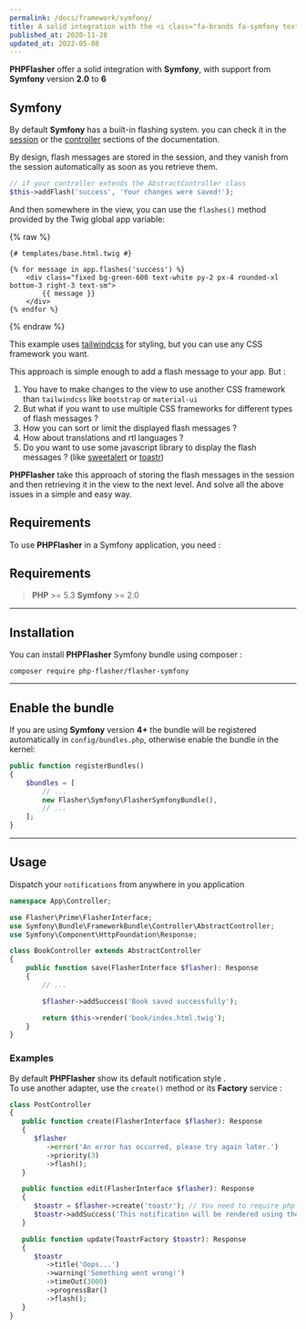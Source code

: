 ```yaml
---
permalink: /docs/framework/symfony/
title: A solid integration with the <i class="fa-brands fa-symfony text-black"></i> Symfony framework
published_at: 2020-11-28
updated_at: 2022-05-08
---
```


**<span class="text-indigo-900">PHP<span class="text-indigo-500">Flasher</span></span>** offer a solid integration with <i class="fa-brands fa-symfony text-black fa-xl"></i> **Symfony**, with support from **Symfony** version **2.0** to **6**

## <i class="fa-duotone fa-list-radio"></i> Symfony

By default <i class="fa-brands fa-symfony text-black fa-xl"></i> **Symfony** has a built-in <span class="text-indifo-600 font-bold">flashing</span> system.
you can check it in the <a href="https://symfony.com/doc/current/components/http_foundation/sessions.html#flash-messages" class="text-blue-600 font-bold">session</a> or the <a href="https://symfony.com/doc/current/controller.html#flash-messages" class="text-blue-600 font-bold">controller</a> sections of the documentation.

By design, flash messages are stored in the session, and they vanish from the session automatically as soon as you retrieve them.

```php
// if your controller extends the AbstractController class
$this->addFlash('success', 'Your changes were saved!');
```

And then somewhere in the view, you can use the `flashes()` method provided by the Twig global app variable:

{% raw %}
```twig
{# templates/base.html.twig #}

{% for message in app.flashes('success') %}
    <div class="fixed bg-green-600 text-white py-2 px-4 rounded-xl bottom-3 right-3 text-sm">
        {{ message }}
    </div>
{% endfor %}
```
{% endraw %}

This example uses <a href="https://tailwindcss.com/">tailwindcss</a> for styling, but you can use any CSS framework you want.

This approach is simple enough to add a flash message to your app. But :

1. You have to make changes to the view to use another CSS framework than `tailwindcss` like `bootstrap` or `material-ui`
2. But what if you want to use multiple CSS frameworks for different types of flash messages ?
3. How you can sort or limit the displayed flash messages ?
4. How about translations and rtl languages ?
5. Do you want to use some javascript library to display the flash messages ? (like [sweetalert](https://sweetalert2.github.io/) or [toastr](https://github.com/CodeSeven/toastr))

**<span class="text-indigo-900">PHP<span class="text-indigo-500">Flasher</span></span>** take this approach of storing the flash messages in the session and then retrieving it in the view to the next level.
And solve all the above issues in a simple and easy way.

## <i class="fa-duotone fa-list-radio"></i> Requirements

To use **<span class="text-indigo-900">PHP<span class="text-indigo-500">Flasher</span></span>** in a Symfony application, you need :

## <i class="fa-duotone fa-list-radio"></i> Requirements

> <i class="fa-brands fa-php fa-2xl text-blue-900 mr-1 mb-1"></i> **PHP** >= 5.3
> <i class="fa-brands fa-symfony fa-2xl text-black mr-1 ml-4"></i> **Symfony** >= 2.0

---

## <i class="fa-duotone fa-list-radio"></i> Installation

You can install **<span class="text-indigo-900">PHP<span class="text-indigo-500">Flasher</span></span>** <i class="fa-brands fa-symfony text-black fa-xl"></i> Symfony bundle using composer :

```shell
composer require php-flasher/flasher-symfony
```

---

## <i class="fa-duotone fa-list-radio"></i> Enable the bundle

If you are using <i class="fa-brands fa-symfony text-black fa-xl"></i> **Symfony** version **4+** the bundle will be registered automatically in `config/bundles.php`, otherwise enable the bundle in the kernel:

```php
public function registerBundles()
{
    $bundles = [
        // ...
        new Flasher\Symfony\FlasherSymfonyBundle(),
        // ...
    ];
}
```

---

## <i class="fa-duotone fa-list-radio"></i> Usage

Dispatch your `notifications` from anywhere in you application

```php
namespace App\Controller;

use Flasher\Prime\FlasherInterface;
use Symfony\Bundle\FrameworkBundle\Controller\AbstractController;
use Symfony\Component\HttpFoundation\Response;

class BookController extends AbstractController
{
    public function save(FlasherInterface $flasher): Response
    {
        // ...

        $flasher->addSuccess('Book saved successfully');

        return $this->render('book/index.html.twig');
    }
}
```

### <i class="fa-duotone fa-list-radio"></i> Examples

By default **<span class="text-indigo-900">PHP<span class="text-indigo-500">Flasher</span></span>** show its default notification style <i class="fa-duotone fa-comment-captions text-yellow-600"></i>. <br>
To use another adapter, use the `create()` method or its **Factory** service :

```php
class PostController
{
   public function create(FlasherInterface $flasher): Response
   {
      $flasher
         ->error('An error has occurred, please try again later.')
         ->priority(3)
         ->flash();
   }

   public function edit(FlasherInterface $flasher): Response
   {
      $toastr = $flasher->create('toastr'); // You need to require php-flasher/flasher-toastr-symfony
      $toastr->addSuccess('This notification will be rendered using the toastr adapter');
   }

   public function update(ToastrFactory $toastr): Response
   {
      $toastr
         ->title('Oops...')
         ->warning('Something went wrong!')
         ->timeOut(3000)
         ->progressBar()
         ->flash();
   }
}
```
